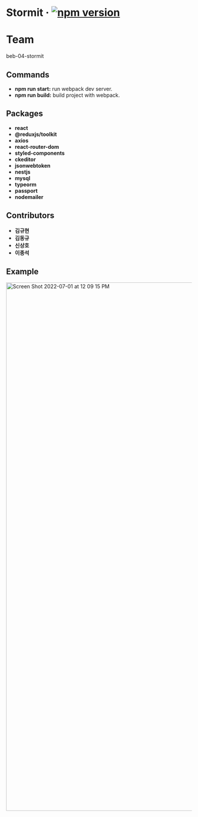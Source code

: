 # Stormit &middot; [![npm version](https://img.shields.io/npm/v/react.svg?style=flat)](https://circleci.com/gh/facebook/react)

# Team
beb-04-stormit

## Commands
* **npm run start:** run webpack dev server.
* **npm run build:** build project with webpack.

## Packages
* **react**
* **@reduxjs/toolkit**
* **axios**
* **react-router-dom**
* **styled-components**
* **ckeditor**
* **jsonwebtoken**
* **nestjs**
* **mysql**
* **typeorm**
* **passport**
* **nodemailer**

## Contributors
* **김규현**
* **김동규**
* **신상호**
* **이종석**

## Example
<img width="1431" alt="Screen Shot 2022-07-01 at 12 09 15 PM" src="https://user-images.githubusercontent.com/94950829/176816001-2348046c-5fa1-4025-8a95-b5dae03cb27b.png">
